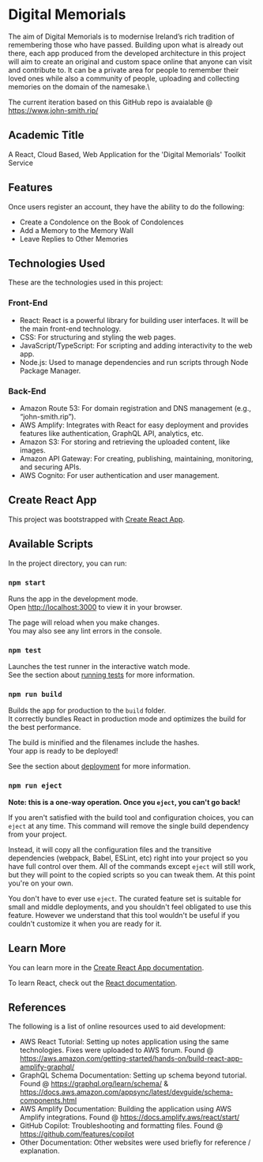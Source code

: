 # Digital Memorials

The aim of Digital Memorials is to modernise Ireland’s rich tradition of remembering those who have passed. Building upon what is already out there, each app produced from the developed architecture in this project will aim to create an original and custom space online that anyone can visit and contribute to. It can be a private area for people to remember their loved ones while also a community of people, uploading and collecting memories on the domain of the namesake.\

The current iteration based on this GitHub repo is avaialable @ https://www.john-smith.rip/

## Academic Title

A React, Cloud Based, Web Application for the 'Digital Memorials' Toolkit Service

## Features

Once users register an account, they have the ability to do the following:

* Create a Condolence on the Book of Condolences
* Add a Memory to the Memory Wall
* Leave Replies to Other Memories

## Technologies Used

These are the technologies used in this project:

### Front-End

* React: React is a powerful library for building user interfaces. It will be the main front-end technology.
* CSS: For structuring and styling the web pages.
* JavaScript/TypeScript: For scripting and adding interactivity to the web app.
* Node.js: Used to manage dependencies and run scripts through Node Package Manager. 

### Back-End

* Amazon Route 53: For domain registration and DNS management (e.g., “john-smith.rip”).
* AWS Amplify: Integrates with React for easy deployment and provides features like authentication, GraphQL API, analytics, etc.
* Amazon S3: For storing and retrieving the uploaded content, like images.
* Amazon API Gateway: For creating, publishing, maintaining, monitoring, and securing APIs.
* AWS Cognito: For user authentication and user management.

## Create React App

This project was bootstrapped with [Create React App](https://github.com/facebook/create-react-app).

## Available Scripts

In the project directory, you can run:

### `npm start`

Runs the app in the development mode.\
Open [http://localhost:3000](http://localhost:3000) to view it in your browser.

The page will reload when you make changes.\
You may also see any lint errors in the console.

### `npm test`

Launches the test runner in the interactive watch mode.\
See the section about [running tests](https://facebook.github.io/create-react-app/docs/running-tests) for more information.

### `npm run build`

Builds the app for production to the `build` folder.\
It correctly bundles React in production mode and optimizes the build for the best performance.

The build is minified and the filenames include the hashes.\
Your app is ready to be deployed!

See the section about [deployment](https://facebook.github.io/create-react-app/docs/deployment) for more information.

### `npm run eject`

**Note: this is a one-way operation. Once you `eject`, you can't go back!**

If you aren't satisfied with the build tool and configuration choices, you can `eject` at any time. This command will remove the single build dependency from your project.

Instead, it will copy all the configuration files and the transitive dependencies (webpack, Babel, ESLint, etc) right into your project so you have full control over them. All of the commands except `eject` will still work, but they will point to the copied scripts so you can tweak them. At this point you're on your own.

You don't have to ever use `eject`. The curated feature set is suitable for small and middle deployments, and you shouldn't feel obligated to use this feature. However we understand that this tool wouldn't be useful if you couldn't customize it when you are ready for it.

## Learn More

You can learn more in the [Create React App documentation](https://facebook.github.io/create-react-app/docs/getting-started).

To learn React, check out the [React documentation](https://reactjs.org/).

## References

The following is a list of online resources used to aid development:

* AWS React Tutorial: Setting up notes application using the same technologies. Fixes were uploaded to AWS forum. Found @ https://aws.amazon.com/getting-started/hands-on/build-react-app-amplify-graphql/
* GraphQL Schema Documentation: Setting up schema beyond tutorial. Found @ https://graphql.org/learn/schema/ & https://docs.aws.amazon.com/appsync/latest/devguide/schema-components.html
* AWS Amplify Documentation: Building the application using AWS Amplify integrations. Found @ https://docs.amplify.aws/react/start/
* GitHub Copilot: Troubleshooting and formatting files. Found @ https://github.com/features/copilot
* Other Documentation: Other websites were used briefly for reference / explanation. 
